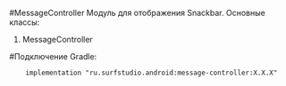 #MessageController
Модуль для отображения Snackbar.
Основные классы:
 1. MessageController

#Подключение
Gradle:
```
    implementation "ru.surfstudio.android:message-controller:X.X.X"
```